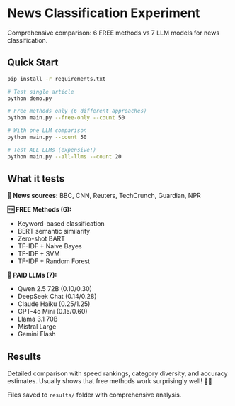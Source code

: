# News Classification Experiment

Comprehensive comparison: 6 FREE methods vs 7 LLM models for news classification.

## Quick Start

```bash
pip install -r requirements.txt

# Test single article
python demo.py

# Free methods only (6 different approaches)
python main.py --free-only --count 50

# With one LLM comparison
python main.py --count 50

# Test ALL LLMs (expensive!)
python main.py --all-llms --count 20
```

## What it tests

**📰 News sources:** BBC, CNN, Reuters, TechCrunch, Guardian, NPR

**🆓 FREE Methods (6):**
- Keyword-based classification
- BERT semantic similarity  
- Zero-shot BART
- TF-IDF + Naive Bayes
- TF-IDF + SVM
- TF-IDF + Random Forest

**💸 PAID LLMs (7):**
- Qwen 2.5 72B ($0.10/$0.30)
- DeepSeek Chat ($0.14/$0.28) 
- Claude Haiku ($0.25/$1.25)
- GPT-4o Mini ($0.15/$0.60)
- Llama 3.1 70B
- Mistral Large  
- Gemini Flash

## Results

Detailed comparison with speed rankings, category diversity, and accuracy estimates. Usually shows that free methods work surprisingly well! 🤷‍♂️

Files saved to `results/` folder with comprehensive analysis. 
